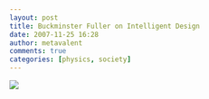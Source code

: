 ```yaml
---
layout: post
title: Buckminster Fuller on Intelligent Design
date: 2007-11-25 16:28
author: metavalent
comments: true
categories: [physics, society]
---
```

<img src="http://www.ugotrade.com/wordpress/wp-content/uploads/2007/09/bucky-copy.jpg" />
